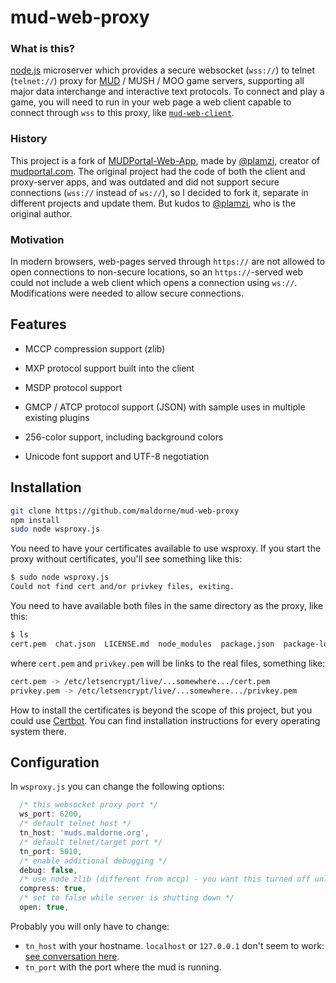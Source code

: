 # mud-web-proxy

### What is this?

[node.js](https://nodejs.org/en/) microserver which provides a secure websocket (`wss://`) to telnet (`telnet://`) proxy for [MUD](https://en.wikipedia.org/wiki/MUD) / MUSH / MOO game servers, supporting all major data interchange and interactive text protocols. To connect and play a game, you will need to run in your web page a web client capable to connect through `wss` to this proxy, like [`mud-web-client`](https://github.com/maldorne/mud-web-client).

### History

This project is a fork of [MUDPortal-Web-App](https://github.com/plamzi/MUDPortal-Web-App), made by [@plamzi](https://github.com/plamzi), creator of [mudportal.com](http://www.mudportal.com/). The original project had the code of both the client and proxy-server apps, and was outdated and did not support secure connections (`wss://` instead of `ws://`), so I decided to fork it, separate in different projects and update them. But kudos to [@plamzi](https://github.com/plamzi), who is the original author.

### Motivation

In modern browsers, web-pages served through `https://` are not allowed to open connections to non-secure locations, so an `https://`-served web could not include a web client which opens a connection using `ws://`. Modifications were needed to allow secure connections.

## Features

* MCCP compression support (zlib)

* MXP protocol support built into the client

* MSDP protocol support

* GMCP / ATCP protocol support (JSON) with sample uses in multiple existing plugins

* 256-color support, including background colors

* Unicode font support and UTF-8 negotiation

## Installation

``` bash
git clone https://github.com/maldorne/mud-web-proxy
npm install
sudo node wsproxy.js
```

You need to have your certificates available to use wsproxy. If you start the proxy without certificates, you'll see something like this:

``` bash
$ sudo node wsproxy.js
Could not find cert and/or privkey files, exiting.
```

You need to have available both files in the same directory as the proxy, like this:

``` bash
$ ls
cert.pem  chat.json  LICENSE.md  node_modules  package.json  package-lock.json  privkey.pem  README.md  wsproxy.js
```

where `cert.pem` and `privkey.pem` will be links to the real files, something like:

``` bash
cert.pem -> /etc/letsencrypt/live/...somewhere.../cert.pem
privkey.pem -> /etc/letsencrypt/live/...somewhere.../privkey.pem
```

How to install the certificates is beyond the scope of this project, but you could use [Certbot](https://certbot.eff.org/about/). You can find installation instructions for every operating system there. 


## Configuration

In `wsproxy.js` you can change the following options:

``` javascript
  /* this websocket proxy port */
  ws_port: 6200,
  /* default telnet host */
  tn_host: 'muds.maldorne.org',
  /* default telnet/target port */
  tn_port: 5010,
  /* enable additional debugging */
  debug: false,
  /* use node zlib (different from mccp) - you want this turned off unless your server can't do MCCP and your client can inflate data */
  compress: true,
  /* set to false while server is shutting down */
  open: true,
```

Probably you will only have to change:
 * `tn_host` with your hostname. `localhost` or `127.0.0.1` don't seem to work: [see conversation here](https://github.com/maldorne/mud-web-proxy/issues/5#issuecomment-866464161).
 * `tn_port` with the port where the mud is running.
